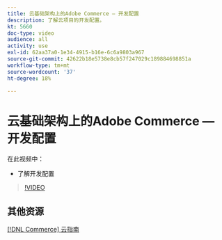 ```yaml
---
title: 云基础架构上的Adobe Commerce — 开发配置
description: 了解云项目的开发配置。
kt: 5660
doc-type: video
audience: all
activity: use
exl-id: 62aa37a0-1e34-4915-b16e-6c6a9803a967
source-git-commit: 42622b18e5738e8cb57f247029c189884698851a
workflow-type: tm+mt
source-wordcount: '37'
ht-degree: 18%

---
```


# 云基础架构上的Adobe Commerce — 开发配置

在此视频中：

- 了解开发配置

>[!VIDEO](https://video.tv.adobe.com/v/35696?quality=12&learn=on)

## 其他资源

[ [!DNL Commerce] 云指南](https://devdocs.magento.com/cloud/bk-cloud.html)
